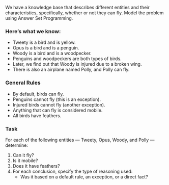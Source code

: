 
We have a knowledge base that describes different entities and their characteristics, specifically, whether or not they can fly. Model the problem using Answer Set Programming.

### Here’s what we know:

- Tweety is a bird and is yellow.
- Opus is a bird and is a penguin.
- Woody is a bird and is a woodpecker.
- Penguins and woodpeckers are both types of birds.
- Later, we find out that Woody is injured due to a broken wing.
- There is also an airplane named Polly, and Polly can fly.

### General Rules

- By default, birds can fly.
- Penguins cannot fly (this is an exception).
- Injured birds cannot fly (another exception).
- Anything that can fly is considered mobile.
- All birds have feathers.

### Task

For each of the following entities — Tweety, Opus, Woody, and Polly — determine:

1. Can it fly?  
2. Is it mobile?  
3. Does it have feathers?  
4. For each conclusion, specify the type of reasoning used:
   - Was it based on a default rule, an exception, or a direct fact?

